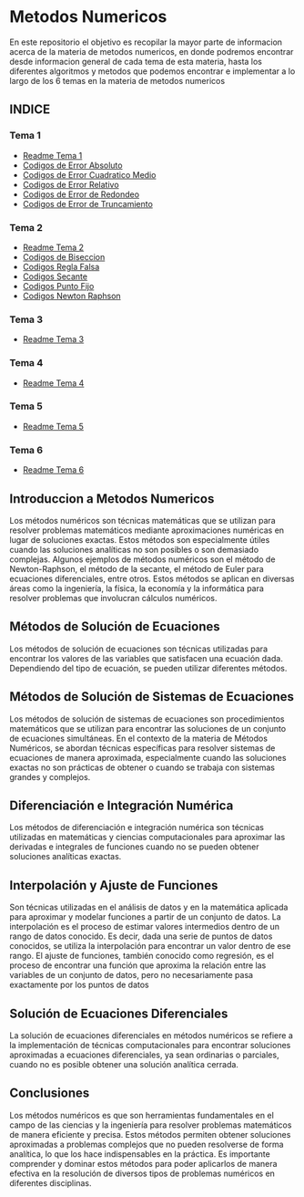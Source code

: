 # Metodos Numericos 

En este repositorio el objetivo es recopilar la mayor parte de informacion acerca de la materia de metodos numericos, en donde podremos encontrar desde informacion general de cada tema de esta materia, hasta los diferentes algoritmos y metodos que podemos encontrar e implementar a lo largo de los 6 temas en la materia de metodos numericos

## INDICE

### Tema 1

  - [Readme Tema 1](https://github.com/GonzaPortillo/MetodosNumericos-Repteticion/blob/main/Tema1/Tema1.md)
  - [Codigos de Error Absoluto](https://github.com/GonzaPortillo/MetodosNumericos-Repteticion/tree/main/Tema1/Error%20Absoluto)
  - [Codigos de Error Cuadratico Medio](https://github.com/GonzaPortillo/MetodosNumericos-Repteticion/tree/main/Tema1/Error%20Cuatratico%20medio)
  - [Codigos de Error Relativo](https://github.com/GonzaPortillo/MetodosNumericos-Repteticion/tree/main/Tema1/Error%20Relativo)
  - [Codigos de Error de Redondeo](https://github.com/GonzaPortillo/MetodosNumericos-Repteticion/tree/main/Tema1/Error%20de%20redondeo)
  - [Codigos de Error de Truncamiento](https://github.com/GonzaPortillo/MetodosNumericos-Repteticion/tree/main/Tema1/Error%20de%20truncamiento)

### Tema 2

  - [Readme Tema 2](https://github.com/GonzaPortillo/MetodosNumericos-Repteticion/blob/main/Tema2/Tema2.md)
  - [Codigos de Biseccion](https://github.com/GonzaPortillo/MetodosNumericos-Repteticion/tree/main/Tema2/Biseccion)
  - [Codigos Regla Falsa](https://github.com/GonzaPortillo/MetodosNumericos-Repteticion/tree/main/Tema2/Regla%20Falsa)
  - [Codigos Secante](https://github.com/GonzaPortillo/MetodosNumericos-Repteticion/tree/main/Tema2/Secante)
  - [Codigos Punto Fijo](https://github.com/GonzaPortillo/MetodosNumericos-Repteticion/tree/main/Tema2/Punto%20fijo)
  - [Codigos Newton Raphson](https://github.com/GonzaPortillo/MetodosNumericos-Repteticion/tree/main/Tema2/Newtom%20Raphson)

### Tema 3

  - [Readme Tema 3](https://github.com/GonzaPortillo/MetodosNumericos-Repteticion/blob/main/Tema3/Tema3.md)

### Tema 4

  - [Readme Tema 4](https://github.com/GonzaPortillo/MetodosNumericos-Repteticion/blob/main/Tema4/Tema4.md)

### Tema 5

  - [Readme Tema 5](https://github.com/GonzaPortillo/MetodosNumericos-Repteticion/blob/main/Tema5/Tema5.md)

### Tema 6

  - [Readme Tema 6](https://github.com/GonzaPortillo/MetodosNumericos-Repteticion/blob/main/Tema6/Tema6.md)

## Introduccion a Metodos Numericos
Los métodos numéricos son técnicas matemáticas que se utilizan para resolver problemas matemáticos mediante aproximaciones numéricas en lugar de soluciones exactas. Estos métodos son especialmente útiles cuando las soluciones analíticas no son posibles o son demasiado complejas. Algunos ejemplos de métodos numéricos son el método de Newton-Raphson, el método de la secante, el método de Euler para ecuaciones diferenciales, entre otros. Estos métodos se aplican en diversas áreas como la ingeniería, la física, la economía y la informática para resolver problemas que involucran cálculos numéricos.

## Métodos de Solución de Ecuaciones
Los métodos de solución de ecuaciones son técnicas utilizadas para encontrar los valores de las variables que satisfacen una ecuación dada. Dependiendo del tipo de ecuación, se pueden utilizar diferentes métodos.

## Métodos de Solución de Sistemas de Ecuaciones
Los métodos de solución de sistemas de ecuaciones son procedimientos matemáticos que se utilizan para encontrar las soluciones de un conjunto de ecuaciones simultáneas. En el contexto de la materia de Métodos Numéricos, se abordan técnicas específicas para resolver sistemas de ecuaciones de manera aproximada, especialmente cuando las soluciones exactas no son prácticas de obtener o cuando se trabaja con sistemas grandes y complejos.

## Diferenciación e Integración Numérica
Los métodos de diferenciación e integración numérica son técnicas utilizadas en matemáticas y ciencias computacionales para aproximar las derivadas e integrales de funciones cuando no se pueden obtener soluciones analíticas exactas.

## Interpolación y Ajuste de Funciones
Son técnicas utilizadas en el análisis de datos y en la matemática aplicada para aproximar y modelar funciones a partir de un conjunto de datos. La interpolación es el proceso de estimar valores intermedios dentro de un rango de datos conocido. Es decir, dada una serie de puntos de datos conocidos, se utiliza la interpolación para encontrar un valor dentro de ese rango. El ajuste de funciones, también conocido como regresión, es el proceso de encontrar una función que aproxima la relación entre las variables de un conjunto de datos, pero no necesariamente pasa exactamente por los puntos de datos

## Solución de Ecuaciones Diferenciales
La solución de ecuaciones diferenciales en métodos numéricos se refiere a la implementación de técnicas computacionales para encontrar soluciones aproximadas a ecuaciones diferenciales, ya sean ordinarias o parciales, cuando no es posible obtener una solución analítica cerrada.


## Conclusiones 

Los métodos numéricos es que son herramientas fundamentales en el campo de las ciencias y la ingeniería para resolver problemas matemáticos de manera eficiente y precisa. Estos métodos permiten obtener soluciones aproximadas a problemas complejos que no pueden resolverse de forma analítica, lo que los hace indispensables en la práctica. Es importante comprender y dominar estos métodos para poder aplicarlos de manera efectiva en la resolución de diversos tipos de problemas numéricos en diferentes disciplinas.
